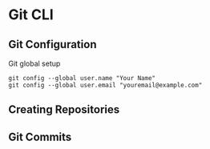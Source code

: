 # Git CLI

## Git Configuration

Git global setup

```
git config --global user.name "Your Name"
git config --global user.email "youremail@example.com"
```

## Creating Repositories

## Git Commits